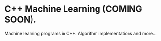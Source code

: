 # C++ Machine Learning (COMING SOON).     
Machine learning programs in C++. Algorithm implementations and more...      
